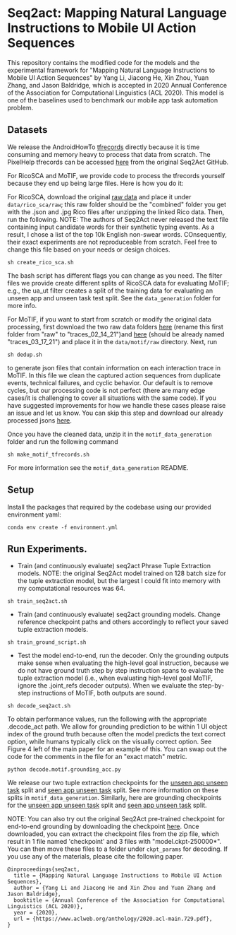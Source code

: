 # Seq2act: Mapping Natural Language Instructions to Mobile UI Action Sequences
This repository contains the modified code for the models and the experimental framework for "Mapping Natural Language Instructions to Mobile UI Action Sequences" by Yang Li, Jiacong He, Xin Zhou, Yuan Zhang, and Jason Baldridge, which is accepted in 2020 Annual Conference of the Association for Computational Linguistics (ACL 2020). This model is one of the baselines used to benchmark our mobile app task automation problem.

## Datasets
We release the AndroidHowTo [tfrecords](https://drive.google.com/file/d/1pWUH6of95LNzc6E774Cyq6pK7yP96tCm/view?usp=sharing) directly because it is time consuming and memory heavy to process that data from scratch. The PixelHelp tfrecords can be accessed [here](https://github.com/google-research-datasets/seq2act/tree/master/data/pixel_help) from the original Seq2Act GitHub. 

For RicoSCA and MoTIF, we provide code to process the tfrecords yourself because they end up being large files. Here is how you do it:

For RicoSCA, download the original [raw data](https://storage.googleapis.com/crowdstf-rico-uiuc-4540/rico_dataset_v0.1/unique_uis.tar.gz) and place it under `data/rico_sca/raw`; this raw folder should be the "combined" folder you get with the .json and .jpg Rico files after unzipping the linked Rico data. Then, run the following. NOTE: The authors of Seq2Act never released the text file containing input candidate words for their synthetic typing events. As a result, I chose a list of the top 10k English non-swear words. COnsequently, their exact experiments are not reproduceable from scratch. Feel free to change this file based on your needs or design choices.

```
sh create_rico_sca.sh
```

The bash script has different flags you can change as you need. The filter files we provide create different splits of RicoSCA data for evaluating MoTIF; e.g., the ua_ut filter creates a split of the training data for evaluating an unseen app and unseen task test split. See the `data_generation` folder for more info.

For MoTIF, if you want to start from scratch or modify the original data processing, first download the two raw data folders [here](https://drive.google.com/file/d/1XScaD4Pr3K9a9E013wQdh4qd-svdkeVe/view?usp=sharing) (rename this first folder from "raw" to "traces_02_14_21")and [here]() (should be already named "traces_03_17_21") and place it in the `data/motif/raw` directory. Next, run

```
sh dedup.sh
```

to generate json files that contain information on each interaction trace in MoTIF. 
In this file we clean the captured action sequences from duplicate events, technical failures, and cyclic behavior. Our default is to remove cycles, but our processing code is not perfect (there are many edge cases/it is challenging to cover all situations with the same code). If you have suggested improvements for how we handle these cases please raise an issue and let us know. You can skip this step and download our already processed jsons [here](https://drive.google.com/file/d/1sX6WJjuHAC4rTYERv4gyoT-kLZc5A4ey/view?usp=sharing).

Once you have the cleaned data, unzip it in the `motif_data_generation` folder and run the following command

```
sh make_motif_tfrecords.sh
```

For more information see the `motif_data_generation` README.

## Setup

Install the packages that required by the codebase using our provided environment yaml:

```
conda env create -f environment.yml
```

## Run Experiments.

* Train (and continuously evaluate) seq2act Phrase Tuple Extraction models. NOTE: the original Seq2Act model trained on 128 batch size for the tuple extraction model, but the largest I could fit into memory with my computational resources was 64.

```
sh train_seq2act.sh
```

* Train (and continuously evaluate) seq2act grounding models. Change reference checkpoint paths and others accordingly to reflect your saved tuple extraction models.

```
sh train_ground_script.sh
```

* Test the model end-to-end, run the decoder. Only the grounding outputs make sense when evaluating the high-level goal instruction, because we do not have ground truth step by step instruction spans to evaluate the tuple extraction model (i.e., when evaluating high-level goal MoTIF, ignore the .joint_refs decoder outputs). When we evaluate the step-by-step instructions of MoTIF, both outputs are sound.

```
sh decode_seq2act.sh
```

To obtain performance values, run the following with the appropriate .decode_act path. We allow for grounding prediction to be within 1 UI object index of the ground truth because often the model predicts the text correct option, while humans typically click on the visually correct option. See Figure 4 left of the main paper for an example of this. You can swap out the code for the comments in the file for an "exact match" metric. 

```
python decode.motif.grounding_acc.py
```

We release our two tuple extraction checkpoints for the [unseen app unseen task]() split and [seen app unseen task]() split. See more information on these splits in `motif_data_generation`. Similarly, here are grounding checkpoints for the [unseen app unseen task]() split and [seen app unseen task]() split. 

NOTE: You can also try out the original Seq2Act pre-trained checkpoint for end-to-end grounding
by downloading the checkpoint [here](https://storage.googleapis.com/gresearch/seq2act/ccg3-transformer-6-dot_product_attention-lr_0.003_rd_0.1_ad_0.1_pd_0.2.tar.gz). 
Once downloaded, you can extract the checkpoint files from the zip file, which 
result in 1 file named 'checkpoint' and 3 files with "model.ckpt-250000*".
You can then move these files to a folder under `ckpt_params` for decoding. If you use any of the materials, please cite the following paper.

```
@inproceedings{seq2act,
  title = {Mapping Natural Language Instructions to Mobile UI Action Sequences},
  author = {Yang Li and Jiacong He and Xin Zhou and Yuan Zhang and Jason Baldridge},
  booktitle = {Annual Conference of the Association for Computational Linguistics (ACL 2020)},
  year = {2020},
  url = {https://www.aclweb.org/anthology/2020.acl-main.729.pdf},
}
```
